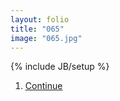 ```yaml
---
layout: folio
title: "065"
image: "065.jpg"
---
```

{% include JB/setup %}


<div class="choice">
	<ol>
		<li><a href="066.html">
			Continue
</a></li>
	</ol>
</div>
